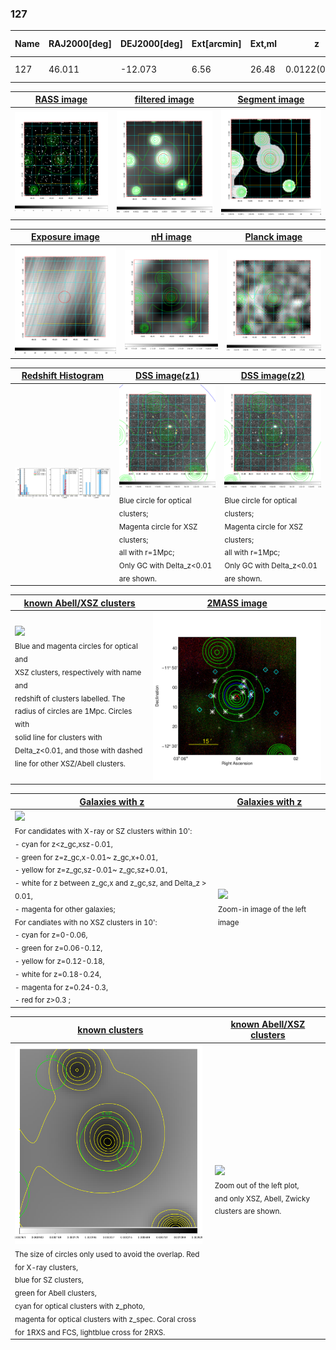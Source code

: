 <div STYLE="page-break-after: always;"></div>

### 127

|Name|RAJ2000[deg]|DEJ2000[deg] |Ext[arcmin]| Ext,ml | z | z_src| C|GC(XSZ,Delta_z<0.01)| GC(OPT,Delta_z<0.01)|GC| R_sig[arcmin] | R500[arcmin] | R500[Mpc]| CRsig[c/s] | CR500[c/s] |L500[1E44 erg/s]|F500[1E-12 erg/s/cm^2]| M500[1E14 Msun]|Tx[keV]|Cnt_sig|Beta|Rc[arcmin]|Comment|Alias|
|---|---|---|---|---|---|------|---|--------|---------|----------|---|---|---|---|---|---|---|---|---|---|---|---|---|---|
|127| 46.011| -12.073| 6.56| 26.48| 0.0122(0.005)| z1, z_opt| S| -| N| N, W| 12.700| 27.580| 0.413| 0.214(0.083)| 0.265(0.101)| 0.011(0.003)| 3.366(0.994)| 0.20(0.03)| 0.80(0.08)| 33.2| 0.712(-0.150+0.185)| 4.704(-1.520+1.710)| -| t329|

|[RASS image](../image/127/127_img.pdf)|[filtered image](../image/127/127_fil.pdf)|[Segment image](../image/127/127_seg.pdf)|
|-------------------|--------------------|-------------------|
| <img src="../image/127/127_img.png" width="300">  | <img src="../image/127/127_fil.png" width="300">   | <img src="../image/127/127_seg.png" width="300">  |

|[Exposure image](../image/127/127_mex.pdf)| [nH image](../image/127/127_nh.pdf)| [Planck image](../image/127/127_p.pdf)|
|-------------------|--------------------|-------------------|
|<img src="../image/127/127_mex.png" width="300">   | <img src="../image/127/127_nh.png" width="300">    | <img src="../image/127/127_p.png" width="300"> |

|[Redshift Histogram](../image/127/127_zg.pdf) | [DSS image(z1)](../image/127/127_dss_z1.pdf)      |  [DSS image(z2)](../image/127/127_dss_z2.pdf)    |
|-------------------|--------------------|-------------------|
|<img src="../image/127/127_zg.png" width="300"> |<img src="../image/127/127_dss_z1.png" width="300"> <sub><br>Blue circle for optical clusters; <br>Magenta circle for XSZ clusters; <br>all with r=1Mpc; <br>Only GC with Delta_z<0.01 are shown. </sub>| <img src="../image/127/127_dss_z2.png" width="300"><sub><br>Blue circle for optical clusters; <br>Magenta circle for XSZ clusters; <br>all with r=1Mpc; <br>Only GC with Delta_z<0.01 are shown. </sub> |

|[known Abell/XSZ clusters](../image/127/127_m.pdf) | [2MASS image](../image/127/127_2mass.pdf)      |
|-------------------|-------------------|
|<img src=../image/127/127_m.png width="300"> <br><sub>Blue and magenta circles for optical and <br>XSZ clusters, respectively with name and <br>redshift of clusters labelled. The <br>radius of circles are 1Mpc. Circles with <br>solid line for clusters with <br>Delta_z<0.01, and those with dashed <br>line for other XSZ/Abell clusters.        </sub>|<img src="../image/127/127_2mass.png" width="300">  |

|[Galaxies with z](../image/127/127_opt_ned.pdf) |[Galaxies with z](../image/127/127_opt_ned_zoom.pdf) |
|-------------------|-------------------|
| <img src=../image/127/127_opt_ned.png width="300"> <br><sub> For candidates with X-ray or SZ clusters within 10': <br> - cyan for z<z_gc,xsz-0.01, <br> - green for z=z_gc,x-0.01~ z_gc,x+0.01, <br> - yellow for z=z_gc,sz-0.01~ z_gc,sz+0.01, <br> - white for z between z_gc,x and z_gc,sz, and Delta_z > 0.01, <br> - magenta for other galaxies; <br>For candiates with no XSZ clusters in 10': <br> - cyan for z=0-0.06, <br> - green for z=0.06-0.12, <br> - yellow for z=0.12-0.18, <br> - white for z=0.18-0.24, <br> - magenta for z=0.24-0.3, <br> - red for z>0.3 ;  </sub>|<img src=../image/127/127_opt_ned_zoom.png width="300">  <br><sub> Zoom-in image of the left image</sub>|

|[known clusters](../image/127/127_gc.pdf) |[known Abell/XSZ clusters](../image/127/127_gc_large.pdf) |
|-------------------|-------------------|
| <img src=../image/127/127_gc.png width="300"> <br><sub> The size of circles only used to avoid the overlap. Red for X-ray clusters, <br> blue for SZ clusters, <br> green for Abell clusters, <br> cyan for optical clusters with z_photo, <br> magenta for optical clusters with z_spec. Coral cross for 1RXS and FCS, lightblue cross for 2RXS. </sub>|<img src=../image/127/127_gc_large.png width="300"> <br><sub> Zoom out of the left plot, <br> and only XSZ, Abell, Zwicky clusters are shown. </sub> |



